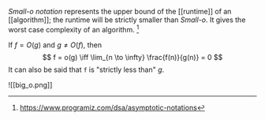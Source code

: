 *Small-o notation* represents the upper bound of the [[runtime]] of an [[algorithm]]; the runtime will be strictly smaller than *Small-o*. It gives the worst case complexity of an algorithm. [^1]

If $f = O(g)$ and $g \ne O(f)$, then
$$
f = o(g) \iff \lim_{n \to \infty} \frac{f(n)}{g(n)} = 0
$$
It can also be said that `f` is "strictly less than" $g$.

![[big_o.png]]

[^1]: https://www.programiz.com/dsa/asymptotic-notations